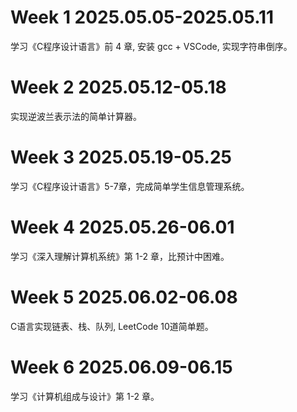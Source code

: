 # Week 1 2025.05.05-2025.05.11
学习《C程序设计语言》前 4 章, 安装 gcc + VSCode, 实现字符串倒序。
# Week 2 2025.05.12-05.18
实现逆波兰表示法的简单计算器。
# Week 3 2025.05.19-05.25
学习《C程序设计语言》5-7章，完成简单学生信息管理系统。
# Week 4 2025.05.26-06.01
学习《深入理解计算机系统》第 1-2 章，比预计中困难。
# Week 5 2025.06.02-06.08
C语言实现链表、栈、队列, LeetCode 10道简单题。
# Week 6 2025.06.09-06.15
学习《计算机组成与设计》第 1-2 章。